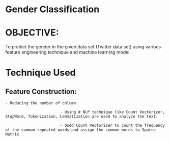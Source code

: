 # Gender Classification
# OBJECTIVE:
To predict the gender in the given data set (Twitter data set) using  various feature engineering technique and machine learning model.


# Technique Used
## Feature Construction:
```
- Reducing the number of column.
                        
                        - Using # NLP technique like Count Vectorizer, StopWord, Tokenization, Lemmatization are used to analyze the text.
                        
                        - Used Count Vectorizer to count the frequency of the common repeated words and assign the common words to Sparce                             Matrix
```
